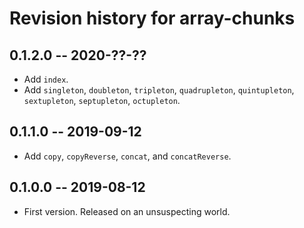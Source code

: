 # Revision history for array-chunks

## 0.1.2.0 -- 2020-??-??

* Add `index`.
* Add `singleton`, `doubleton`, `tripleton`, `quadrupleton`,
  `quintupleton`, `sextupleton`, `septupleton`, `octupleton`.

## 0.1.1.0 -- 2019-09-12

* Add `copy`, `copyReverse`, `concat`, and `concatReverse`.

## 0.1.0.0 -- 2019-08-12

* First version. Released on an unsuspecting world.
